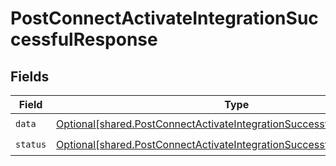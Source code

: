 # PostConnectActivateIntegrationSuccessfulResponse


## Fields

| Field                                                                                                                                                        | Type                                                                                                                                                         | Required                                                                                                                                                     | Description                                                                                                                                                  |
| ------------------------------------------------------------------------------------------------------------------------------------------------------------ | ------------------------------------------------------------------------------------------------------------------------------------------------------------ | ------------------------------------------------------------------------------------------------------------------------------------------------------------ | ------------------------------------------------------------------------------------------------------------------------------------------------------------ |
| `data`                                                                                                                                                       | [Optional[shared.PostConnectActivateIntegrationSuccessfulResponseData]](undefined/models/shared/postconnectactivateintegrationsuccessfulresponsedata.md)     | :heavy_check_mark:                                                                                                                                           | N/A                                                                                                                                                          |
| `status`                                                                                                                                                     | [Optional[shared.PostConnectActivateIntegrationSuccessfulResponseStatus]](undefined/models/shared/postconnectactivateintegrationsuccessfulresponsestatus.md) | :heavy_check_mark:                                                                                                                                           | N/A                                                                                                                                                          |